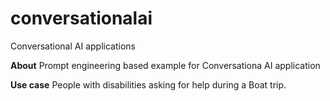 # conversationalai
Conversational AI applications

**About**
Prompt engineering based example for Conversationa AI application

**Use case**
People with disabilities asking for help during a Boat trip.
